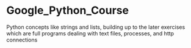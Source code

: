 # Google_Python_Course
 Python concepts like strings and lists, building up to the later exercises which are full programs dealing with text files, processes, and http connections
